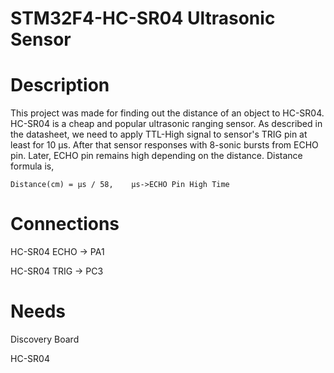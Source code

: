 # STM32F4-HC-SR04 Ultrasonic Sensor

# Description

This project was made for finding out the distance of an object to HC-SR04. HC-SR04 is a cheap and popular ultrasonic ranging sensor. As described in the datasheet, we need to apply TTL-High signal to sensor's TRIG pin at least for 10 μs. After that sensor responses with 8-sonic bursts from ECHO pin. Later, ECHO pin remains high depending on the distance. Distance formula is,

    Distance(cm) = μs / 58,    μs->ECHO Pin High Time

# Connections

HC-SR04 ECHO -> PA1

HC-SR04 TRIG -> PC3

# Needs

Discovery Board

HC-SR04
